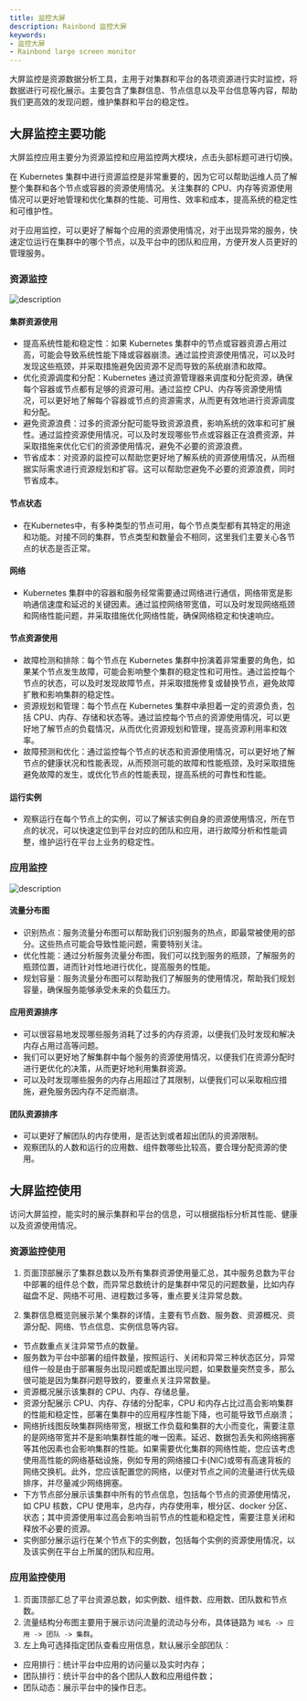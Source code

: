 ```yaml
---
title: 监控大屏
description: Rainbond 监控大屏
keywords:
- 监控大屏
- Rainbond large screen monitor
---
```


大屏监控是资源数据分析工具，主用于对集群和平台的各项资源进行实时监控，将数据进行可视化展示。主要包含了集群信息、节点信息以及平台信息等内容，帮助我们更高效的发现问题，维护集群和平台的稳定性。

## 大屏监控主要功能
大屏监控应用主要分为资源监控和应用监控两大模块，点击头部标题可进行切换。

在 Kubernetes 集群中进行资源监控是非常重要的，因为它可以帮助运维人员了解整个集群和各个节点或容器的资源使用情况。关注集群的 CPU、内存等资源使用情况可以更好地管理和优化集群的性能、可用性、效率和成本，提高系统的稳定性和可维护性。

对于应用监控，可以更好了解每个应用的资源使用情况，对于出现异常的服务，快速定位运行在集群中的哪个节点，以及平台中的团队和应用，方便开发人员更好的管理服务。

### 资源监控

![description](https://static.goodrain.com/docs/enterprise-app/large-screen/resource-monitor.png)

#### 集群资源使用
- 提高系统性能和稳定性：如果 Kubernetes 集群中的节点或容器资源占用过高，可能会导致系统性能下降或容器崩溃。通过监控资源使用情况，可以及时发现这些瓶颈，并采取措施避免因资源不足而导致的系统崩溃和故障。
- 优化资源调度和分配：Kubernetes 通过资源管理器来调度和分配资源，确保每个容器或节点都有足够的资源可用。通过监控 CPU、内存等资源使用情况，可以更好地了解每个容器或节点的资源需求，从而更有效地进行资源调度和分配。
- 避免资源浪费：过多的资源分配可能导致资源浪费，影响系统的效率和可扩展性。通过监控资源使用情况，可以及时发现哪些节点或容器正在浪费资源，并采取措施来优化它们的资源使用情况，避免不必要的资源浪费。
- 节省成本：对资源的监控可以帮助您更好地了解系统的资源使用情况，从而根据实际需求进行资源规划和扩容。这可以帮助您避免不必要的资源浪费，同时节省成本。

#### 节点状态
- 在Kubernetes中，有多种类型的节点可用，每个节点类型都有其特定的用途和功能。对接不同的集群，节点类型和数量会不相同，这里我们主要关心各节点的状态是否正常。

#### 网络
- Kubernetes 集群中的容器和服务经常需要通过网络进行通信，网络带宽是影响通信速度和延迟的关键因素。通过监控网络带宽值，可以及时发现网络瓶颈和网络性能问题，并采取措施优化网络性能，确保网络稳定和快速响应。

#### 节点资源使用
- 故障检测和排除：每个节点在 Kubernetes 集群中扮演着非常重要的角色，如果某个节点发生故障，可能会影响整个集群的稳定性和可用性。通过监控每个节点的状态，可以及时发现故障节点，并采取措施修复或替换节点，避免故障扩散和影响集群的稳定性。
- 资源规划和管理：每个节点在 Kubernetes 集群中承担着一定的资源负责，包括 CPU、内存、存储和状态等。通过监控每个节点的资源使用情况，可以更好地了解节点的负载情况，从而优化资源规划和管理，提高资源利用率和效率。
- 故障预测和优化：通过监控每个节点的状态和资源使用情况，可以更好地了解节点的健康状况和性能表现，从而预测可能的故障和性能瓶颈，及时采取措施避免故障的发生，或优化节点的性能表现，提高系统的可靠性和性能。

#### 运行实例
- 观察运行在每个节点上的实例，可以了解该实例自身的资源使用情况，所在节点的状况，可以快速定位到平台对应的团队和应用，进行故障分析和性能调整，维护运行在平台上业务的稳定性。


### 应用监控

![description](https://static.goodrain.com/docs/enterprise-app/large-screen/app-monitor.png)

#### 流量分布图
- 识别热点：服务流量分布图可以帮助我们识别服务的热点，即最常被使用的部分。这些热点可能会导致性能问题，需要特别关注。
- 优化性能：通过分析服务流量分布图，我们可以找到服务的瓶颈，了解服务的瓶颈位置，进而针对性地进行优化，提高服务的性能。
- 规划容量：服务流量分布图可以帮助我们了解服务的使用情况，帮助我们规划容量，确保服务能够承受未来的负载压力。

#### 应用资源排序
- 可以很容易地发现哪些服务消耗了过多的内存资源，以便我们及时发现和解决内存占用过高等问题。
- 我们可以更好地了解集群中每个服务的资源使用情况，以便我们在资源分配时进行更优化的决策，从而更好地利用集群资源。
- 可以及时发现哪些服务的内存占用超过了其限制，以便我们可以采取相应措施，避免服务因内存不足而崩溃。

#### 团队资源排序
- 可以更好了解团队的内存使用，是否达到或者超出团队的资源限制。
- 观察团队的人数和运行的应用数、组件数哪些比较高，要合理分配资源的使用。

## 大屏监控使用
访问大屏监控，能实时的展示集群和平台的信息，可以根据指标分析其性能、健康以及资源使用情况。

### 资源监控使用
1. 页面顶部展示了集群总数以及所有集群资源使用量汇总，其中服务总数为平台中部署的组件总个数，而异常总数统计的是集群中常见的问题数量，比如内存磁盘不足、网络不可用、进程数过多等，重点要关注异常总数。

2. 集群信息概览则展示某个集群的详情，主要有节点数、服务数、资源概况、资源分配、网络、节点信息、实例信息等内容。
  - 节点数重点关注异常节点的数量。
  - 服务数为平台中部署的组件数量，按照运行、关闭和异常三种状态区分，异常组件一般是由于部署服务出现问题或配置出现问题，如果数量突然变多，那么很可能是因为集群问题导致的，要重点关注异常数量。
  - 资源概况展示该集群的 CPU、内存、存储总量。
  - 资源分配展示 CPU、内存、存储的分配率，CPU 和内存占比过高会影响集群的性能和稳定性，部署在集群中的应用程序性能下降，也可能导致节点崩溃；
  - 网络折线图反映集群网络带宽，根据工作负载和集群的大小而变化，需要注意的是网络带宽并不是影响集群性能的唯一因素。延迟、数据包丢失和网络拥塞等其他因素也会影响集群的性能。如果需要优化集群的网络性能，您应该考虑使用高性能的网络基础设施，例如专用的网络接口卡(NIC)或带有高速背板的网络交换机。此外，您应该配置您的网络，以便对节点之间的流量进行优先级排序，并尽量减少网络拥塞。
  - 下方节点部分展示该集群中所有的节点信息，包括每个节点的资源使用情况，如 CPU 核数，CPU 使用率，总内存，内存使用率，根分区、docker 分区、状态；其中资源使用率过高会影响当前节点的性能和稳定性，需要注意关闭和释放不必要的资源。
  - 实例部分展示运行在某个节点下的实例数，包括每个实例的资源使用情况，以及该实例在平台上所属的团队和应用。

### 应用监控使用
1. 页面顶部汇总了平台资源总数，如实例数、组件数、应用数、团队数和节点数。
2. 流量结构分布图主要用于展示访问流量的流动与分布，具体链路为 `域名 -> 应用 -> 团队 -> 集群`。
3. 左上角可选择指定团队查看应用信息，默认展示全部团队：
  - 应用排行：统计平台中应用的访问量以及实时内存；
  - 团队排行：统计平台中的各个团队人数和应用组件数；
  - 团队动态：展示平台中的操作日志。

